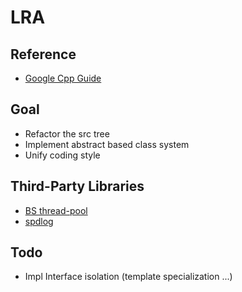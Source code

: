 # LRA

## Reference
- [Google Cpp Guide](https://google.github.io/styleguide/cppguide.html)

## Goal
- Refactor the src tree
- Implement abstract based class system
- Unify coding style

## Third-Party Libraries
- [BS thread-pool](https://github.com/bshoshany/thread-pool)
- [spdlog](https://github.com/gabime/spdlog)

## Todo
- Impl Interface isolation (template specialization ...)